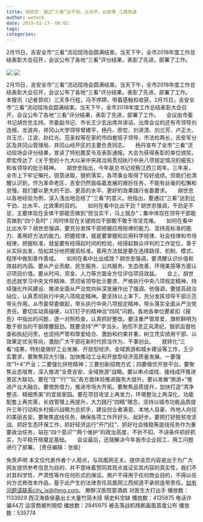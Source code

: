 ```yaml
---
title: 胡世忠：通过“三看”比干劲、比水平、比效果_江西频道
author: wetech
date: 2019-02-17- 08:02
tags: 
categories: 
---
```

2月15日，吉安全市“三看”流动现场会圆满结束。当天下午，全市2018年度工作总结表彰大会召开，会议公布了各地“三看”评分结果，表彰了先进，部署了工作。    
<!-- more -->
                
<img align="center" border="0" src="http://p3.ifengimg.com/a/2019_08/1e121183b06bb30_size114_w400_h254.jpg" />
                
<img align="center" border="0" src="http://p2.ifengimg.com/a/2016/0810/204c433878d5cf9size1_w16_h16.png" />
                
            
2月15日，吉安全市“三看”流动现场会圆满结束。当天下午，全市2018年度工作总结表彰大会召开，会议公布了各地“三看”评分结果，表彰了先进，部署了工作。    
本报讯（记者郭欢）三天多行程，马不停蹄，带着感触和收获，2月15日，吉安全市“三看”流动现场会圆满结束。当天下午，全市2018年度工作总结表彰大会召开，会议公布了各地“三看”评分结果，表彰了先进，部署了工作。    
会议由市委书记胡世忠主持。市委副书记、市长王少玄出席并讲话。出席会议的还有市领导刘连根、龙波舟，井冈山大学领导曾建平，杨丹、廖宏、刘贤清、刘兰芳、卢正大、肖玉兰、江波、赵红光、范圣权等在家的市四套班子领导，市法检两长，吉安军分区及井冈山管理局、井冈山经开区的主要负责同志。    
杨丹宣布了全市“三看”流动现场会评分结果，宣读了特别嘉奖令及表彰通报。大会为获得表彰的单位颁奖。廖宏传达了《关于党的十九大以来中央政治局贯彻执行中央八项规定情况的报告》和省领导的批示精神。    
胡世忠指出，今年是总书记视察江西三周年。三年来，全市上下牢记嘱托，锐意进取，狠抓落实，各项事业取得了较好成绩。但我们也清醒认识到，作为革命老区，吉安仍然面临着发展的艰巨任务，不能有丝毫的松懈和怠慢。我们要以更大的干劲、更高的水平、更好的效果践行省委要求。    
胡世忠以各地经验为例，深入浅出地总结了“三看”的意义。他指出，要通过“三看”达到比干劲、比水平、比效果的目的。    
如何在看中比出干劲？胡世忠强调，干劲足不足，主要体现在全体干部能否做到“担当实干，马上就办”；集中体现在领导干部能否做到“四个及时”；同时体现在关键岗位干部敢不敢于攻坚克难。    
如何在看中比出水平？胡世忠强调，要充分发挥干部把握应用规律的能力、坚持高标准的能力、善用好方法的能力。把握规律，就是要掌握和应用科学规律、社会规律和市场规律。把握标准，就是要有经得起时间的检验，经得起群众评判的工作定位，善于从实际出发，恰如其分地把握高标准。善用方法就是要在选择路径、机制、模式、程序中做到善作善成。    
如何在看中比出成效？胡世忠强调，要清醒认识价值和效益的内涵。要从产业贡献、民生服务、公共服务、生态改善、环境美感等方面认识项目价值。要从时间、资金、人力等方面全方位评估项目效益。    
会上，胡世忠还就学习中央文件精神、贯彻省领导批示要求、严格执行中央八项规定精神、持续强化作风建设、推进全面从严治党向纵深发展作出了强调。他强调，要提高政治站位，认真贯彻执行中央八项规定精神。要坚持以上率下，充分发挥领导干部示范带头作用。从市委常委做起，带头执行中央八项规定精神，带头落实全面从严治党责任。要切实动真碰硬，以钉钉子的精神治“四风”问题。各地各单位要紧扣《报告》中指出的问题，逐一对照检查，认真抓好整改。要注重严管厚爱，旗帜鲜明为敢于担当的干部撑腰鼓劲。既要坚持“严”字当头，驰而不息正风肃纪，狠抓监督检查和执纪问责，也坚持严管和厚爱结合、激励和约束并重，树立凭实绩用干部、以效果定优劣导向，激励广大干部在新时代担当作为、干事创业。    
就转化“三看”成果，特别是做好工业发展、开放型经济、全域旅游和城乡建设等工作，王少玄要求，要聚焦招大引强，加快推动工业和开放型经济高质量发展。一要强攻“1+4”产业；二要强化拼抢精神；三要创新招商方式；四要做优开放平台。要聚焦业态培育，深入推进“全景吉安、全域旅游”战略。要以串点成线、接线成环推进景区大联动。要在“住”“行”“玩”各方面体验推进服务大提升。要以发展“旅游+”推进产业大融合。要借势借力，推进市场大开拓。要聚焦品质提升，加快打造“清净整洁、精细秀美”的宜居家园。要在项目攻坚上再发力，环境整治上再深化，功能配套上再完善，长效管理上再提升，大力践行“四精”理念，坚持以城市功能品质提升三年行动和乡村振兴战略为总抓手，建设创业者满意、本地人自豪、外地人向往的美丽吉安。要聚焦底线任务，确保各项工作开好头、起好步。要把打好脱贫攻坚战、抓好生态环保工作、抓好经济运行“开门红”、抓好社会维稳等底线任务作为重要政治任务，站在“四个意识”“两个维护”的政治高度，不折不扣、不讲条件抓好抓实，为平稳开局奠定基础。    
会议最后，还就解决今年我市企业招工、用工问题进行了部署。
[责任编辑：张愉]
            
免责声明
本文仅代表作者个人观点，与凤凰网无关。提供该页内容是出于为广大网友提供参考信息为目的，并不意味着赞同其观点或证实其内容的真实性，我们不对其科学性、严肃性等作任何形式的保证。用户不得用于任何商业目的，不得以任何方式修改本作品，基于此产生的法律责任凤凰网江西频道不承担连带责任。如有问题请联系city_jx@ifeng.com。
滕醉汉医院耍酒疯 对医生大打出手
播放数：1133929
西汉海昏侯墓出土大量竹简木牍 填史料空缺
播放数：4135875
电话诈骗44万 运营商被判赔偿
播放数：2845975
被击落战机残骸画面首度公布
播放数：535774
